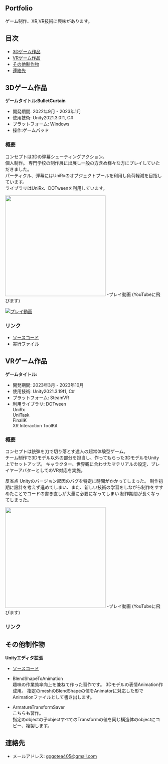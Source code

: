 ## Portfolio

ゲーム制作、XR,VR技術に興味があります。

## 目次

- [3Dゲーム作品](#3Dゲーム作品)
- [VRゲーム作品](#VRゲーム作品)
- [その他制作物](#その他制作物)
- [連絡先](#連絡先)

## 3Dゲーム作品

**ゲームタイトル:BulletCurtain**

- 開発期間: 2022年9月 - 2023年1月
- 使用技術: Unity2021.3.0f1, C#
- プラットフォーム: Windows
- 操作:ゲームパッド


### 概要

コンセプトは3Dの弾幕シューティングアクション。  
個人制作。
専門学校の制作展に出展し一般の方含め様々な方にプレイしていただきました。  
パーティクル、弾幕にはUniRxのオブジェクトプールを利用し負荷軽減を目指しています。  
ライブラリはUniRx、DOTweenを利用しています。

<img src="https://user-images.githubusercontent.com/77870800/235052920-85d52312-76b0-4d45-b36a-f9fceb3acb26.png" width="320px">
-プレイ動画 (YouTubeに飛びます)

[![プレイ動画](https://user-images.githubusercontent.com/77870800/236733475-965175bb-c096-4fcf-9ac5-877628d6f66d.png)](https://youtu.be/_52kX6OfE8A)


### リンク

- [ソースコード](https://github.com/Tsujishogo/TsujiShogo.github.io/tree/main/BulletCurtain/%E3%82%BD%E3%83%BC%E3%82%B9%E3%82%B3%E3%83%BC%E3%83%89)
- [実行ファイル](https://github.com/Tsujishogo/TsujiShogo.github.io/tree/main/BulletCurtain/%E5%AE%9F%E8%A1%8C%E3%83%87%E3%83%BC%E3%82%BF)

## VRゲーム作品

**ゲームタイトル:**

- 開発期間: 2023年3月 - 2023年10月
- 使用技術: Unity2021.3.19f1, C#
- プラットフォーム: SteamVR
- 利用ライブラリ: 
     DOTween  
                         UniRx  
                         UniTask  
                         FinalIK  
                         XR Interaction ToolKit  

### 概要

コンセプトは銃弾を刀で切り落とす達人の超常体験型ゲーム。  
チーム制作で3Dモデル以外の部分を担当し、作ってもらった3DモデルをUnity上でセットアップ。
キャラクター、世界観に合わせたマテリアルの設定、プレイヤーアバターとしてのVR対応を実施。

反省点
Unityのバージョン起因のバグを特定に時間がかかってしまった。
制作初期に設計を考えず進めてしまい、また、新しい技術の学習をしながら制作をすすめたことでコードの書き直しが大量に必要になってしまい
制作期間が長くなってしまった。



<img src="https://user-images.githubusercontent.com/77870800/235052920-85d52312-76b0-4d45-b36a-f9fceb3acb26.png" width="320px">
-プレイ動画 (YouTubeに飛びます)

### リンク




## その他制作物

**Unityエディタ拡張**  

- [ソースコード](https://github.com/TsujiShogo.github.io/Portfolio/tree/main/Tools)


- BlendShapeToAnimation  
趣味の作業効率向上を兼ねて作った習作です。
3Dモデルの表情Animation作成用。
指定のmeshのBlendShapeの値をAnimatorに対応した形でAnimationファイルとして書き出します。  

- ArmatureTransformSaver  
こちらも習作。  
指定のobjectの子objectすべてのTransformの値を同じ構造体のobjectにコピー、複製します。 

## 連絡先


- メールアドレス: gogotea405@gmail.com
